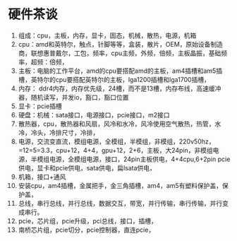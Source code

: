 # 硬件茶谈
1. 组成：cpu，主板，内存，显卡，固态，机械，散热，电源，机箱
2. cpu：amd和英特尔，触点，针脚等等，盒装，散片，OEM，原始设备制造商，联想惠普戴尔，工包，频率，cpu主频，外频，倍频，主板晶振，基础频率，超频：倍频，
3. 主板：电脑的工作平台，amd的cpu要搭配amd的主板，am4插槽和am5插槽，英特尔的cpu要搭配英特尔的主板，lga1200插槽和lga1700插槽，
4. 内存： ddr4内存，内存优先级，24槽，而不是13槽，内存布线，高速缓冲器，随机读写，并发io，豁口，豁口位置
5. 显卡：pcie插槽
6. 硬盘：机械：sata接口，电源接口，pcie接口，m2接口
7. 散热器，cpu，散热器和风扇，风冷和水冷，风冷使用空气散热，热管，水冷，冷头，冷排尺寸，冷排，
8. 电源，交流变直流，模组电源，全模组，半模组，非模组，220v50hz，=12=5=3.3，cpu+12，4+4，gpu+12，2+6，主板，大24pin，非模组电源，半模组电源，全模组电源，接口，24pin主板供电，4+4cpu,6+2pin pcie供电，显卡和pcie供电，sata供电，扁lsata供电，
9. 机箱，接口+通风
10. 安装cpu，am4插槽，金属把手，金三角插槽，am4，am5有塑料保护盖，保护盖，
11. 总线，串行总线，并行总线，数据交互，带宽，并行传输，串行传输，并行变成串行。
12. pcie，芯片组，pcie升级，pci总线，接口，插槽， 
13. 南桥芯片组，pcie切分，pcie控制器，直连pcie，